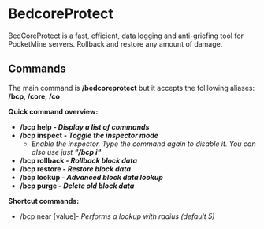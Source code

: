 # BedcoreProtect
BedCoreProtect is a fast, efficient, data logging and anti-griefing tool for PocketMine servers. Rollback and restore any amount of damage.

## Commands
The main command is **/bedcoreprotect** but it accepts the folllowing aliases: **/bcp, /core, /co**

**Quick command overview:**
- **/bcp help - _Display a list of commands_**
- **/bcp inspect - _Toggle the inspector mode_**
  - _Enable the inspector. Type the command again to disable it. You can also use just **"/bcp i"**_
- **/bcp rollback <params> - _Rollback block data_**
- **/bcp restore <params> - _Restore block data_**
- **/bcp lookup <params> - _Advanced block data lookup_**
- **/bcp purge <params> - _Delete old block data_**
  
**Shortcut commands:**
- /bcp near [value]- _Performs a lookup with radius (default 5)_
